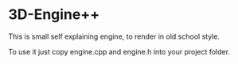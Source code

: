# 3D-Engine++

This is small self explaining engine, to render in old school style.

To use it just copy engine.cpp and engine.h into your project folder.
